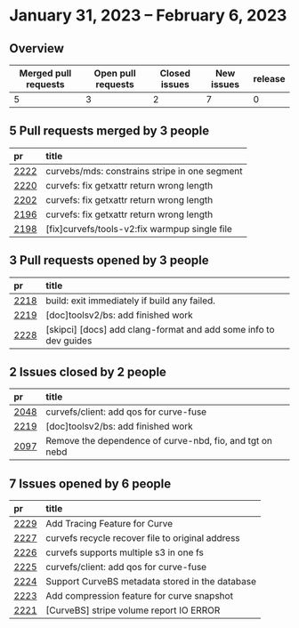 # January 31, 2023 – February 6, 2023

## Overview

| Merged pull requests | Open pull requests | Closed issues | New issues | release |
|-- | -- | -- | -- | -- |
| 5 | 3 | 2 | 7 | 0 |

## 5 Pull requests merged by 3 people

|pr|title|
|:--|:--|
|[2222](https://github.com/opencurve/curve/pull/2222)|curvebs/mds: constrains stripe in one segment|
|[2220](https://github.com/opencurve/curve/pull/2220)|curvefs: fix getxattr return wrong length|
|[2202](https://github.com/opencurve/curve/pull/2202)|curvefs: fix getxattr return wrong length|
|[2196](https://github.com/opencurve/curve/pull/2196)|curvefs: fix getxattr return wrong length|
|[2198](https://github.com/opencurve/curve/pull/2198)|[fix]curvefs/tools-v2:fix warmpup single file|

## 3 Pull requests opened by 3 people

|pr|title|
|:--|:--|
|[2218](https://github.com/opencurve/curve/pull/2218)|build: exit immediately if build any failed.|
|[2219](https://github.com/opencurve/curve/pull/2219)|[doc]toolsv2/bs: add finished work|
|[2228](https://github.com/opencurve/curve/pull/2228)|[skipci] [docs] add clang-format and add some info to dev guides|

## 2 Issues closed by 2 people

|pr|title|
|:--|:--|
|[2048](https://github.com/opencurve/curve/pull/2048)|curvefs/client: add qos for curve-fuse|
|[2219](https://github.com/opencurve/curve/pull/2219)|[doc]toolsv2/bs: add finished work|
|[2097](https://github.com/opencurve/curve/pull/2097)|Remove the dependence of curve-nbd, fio, and tgt on nebd|

## 7 Issues opened by 6 people

|pr|title|
|:--|:--|
|[2229](https://github.com/opencurve/curve/pull/2229)|Add Tracing Feature for Curve|
|[2227](https://github.com/opencurve/curve/pull/2227)|curvefs recycle recover file to original address|
|[2226](https://github.com/opencurve/curve/pull/2226)|curvefs supports multiple s3 in one fs|
|[2225](https://github.com/opencurve/curve/pull/2225)|curvefs/client: add qos for curve-fuse|
|[2224](https://github.com/opencurve/curve/pull/2224)|Support CurveBS metadata stored in the database|
|[2223](https://github.com/opencurve/curve/pull/2223)|Add compression feature for curve snapshot|
|[2221](https://github.com/opencurve/curve/pull/2221)|[CurveBS] stripe volume report IO ERROR|
